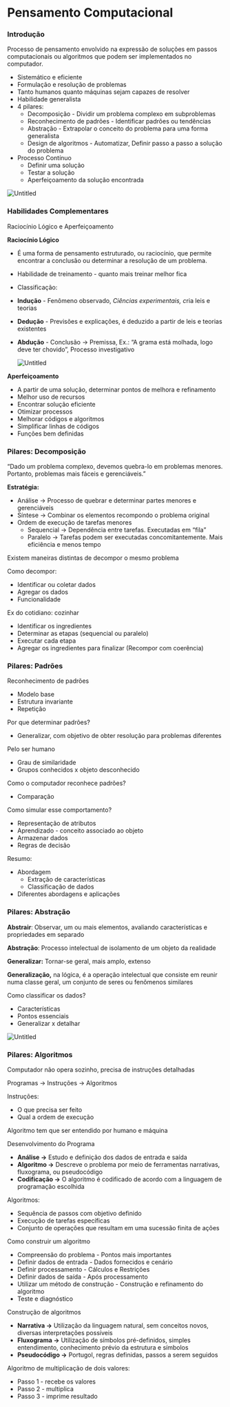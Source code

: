 # Pensamento Computacional

### **Introdução**

Processo de pensamento envolvido na expressão de soluções em passos computacionais ou algoritmos que podem ser implementados no computador.

- Sistemático e eficiente
- Formulação e resolução de problemas
- Tanto humanos quanto máquinas sejam capazes de resolver
- Habilidade generalista
- 4 pilares:
    - Decomposição - Dividir um problema complexo em subproblemas
    - Reconhecimento de padrões -  Identificar padrões ou tendências
    - Abstração - Extrapolar o conceito do problema para uma forma generalista
    - Design de algoritmos - Automatizar, Definir passo a passo a solução do problema
- Processo Contínuo
    - Definir uma solução
    - Testar a solução
    - Aperfeiçoamento da solução encontrada

![Untitled](Pensamento%20Computacional%2092bb51d84d3947698e3ea0d8595f2e5f/Untitled.png)

### **Habilidades Complementares**

Raciocínio Lógico e Aperfeiçoamento

**Raciocínio Lógico**

- É uma forma de pensamento estruturado, ou raciocínio, que permite encontrar a conclusão ou determinar a resolução de um problema.
- Habilidade de treinamento - quanto mais treinar melhor fica
- Classificação:
- **Indução** - Fenômeno observado, *Ciências experimentais, c*ria leis e teorias
- **Dedução** - Previsões e explicações, é deduzido a partir de leis e teorias existentes
- **Abdução** - Conclusão → Premissa, Ex.: “A grama está molhada, logo deve ter chovido”, Processo investigativo
    
    ![Untitled](Pensamento%20Computacional%2092bb51d84d3947698e3ea0d8595f2e5f/Untitled%201.png)
    

**Aperfeiçoamento**

- A partir de uma solução, determinar pontos de melhora e refinamento
- Melhor uso de recursos
- Encontrar solução eficiente
- Otimizar processos
- Melhorar códigos e algoritmos
- Simplificar linhas de códigos
- Funções bem definidas

### Pilares: Decomposição

“Dado um problema complexo, devemos quebra-lo em problemas menores. Portanto, problemas mais fáceis e gerenciáveis.”

**Estratégia:**

- Análise → Processo de quebrar e determinar partes menores e gerenciáveis
- Síntese → Combinar os elementos recompondo o problema original
- Ordem de execução de tarefas menores
    - Sequencial → Dependência entre tarefas. Executadas em “fila”
    - Paralelo → Tarefas podem ser executadas concomitantemente. Mais eficiência e menos tempo
    

Existem maneiras distintas de decompor o mesmo problema

Como decompor:

- Identificar ou coletar dados
- Agregar os dados
- Funcionalidade

Ex do cotidiano: cozinhar

- Identificar os ingredientes
- Determinar as etapas (sequencial ou paralelo)
- Executar cada etapa
- Agregar os ingredientes para finalizar (Recompor com coerência)

### Pilares: Padrões

Reconhecimento de padrões 

- Modelo base
- Estrutura invariante
- Repetição

Por que determinar padrões?

- Generalizar, com objetivo de obter resolução para problemas diferentes

Pelo ser humano

- Grau de similaridade
- Grupos conhecidos x objeto desconhecido

 Como o computador reconhece padrões?

- Comparação

Como simular esse comportamento?

- Representação de atributos
- Aprendizado - conceito associado ao objeto
- Armazenar dados
- Regras de decisão

Resumo:

- Abordagem
    - Extração de características
    - Classificação de dados
- Diferentes abordagens e aplicações

### Pilares: Abstração

**Abstrair**: Observar, um ou mais elementos, avaliando características e propriedades em separado

**Abstração**: Processo intelectual de isolamento de um objeto da realidade

**Generalizar:** Tornar-se geral, mais amplo, extenso

**Generalização,** na lógica, é a operação intelectual que consiste em reunir numa classe geral, um conjunto de seres ou fenômenos similares

Como classificar os dados?

- Características
- Pontos essenciais
- Generalizar x detalhar

![Untitled](Pensamento%20Computacional%2092bb51d84d3947698e3ea0d8595f2e5f/Untitled%202.png)

### Pilares: Algoritmos

Computador não opera sozinho, precisa de instruções detalhadas

Programas → Instruções → Algoritmos

Instruções:

- O que precisa ser feito
- Qual a ordem de execução

Algoritmo tem que ser entendido por humano e máquina

Desenvolvimento do Programa

- **Análise →** Estudo e definição dos dados de entrada e saída
- **Algoritmo →** Descreve o problema por meio de ferramentas narrativas, fluxograma, ou pseudocódigo
- **Codificação →** O algoritmo é codificado de acordo com a linguagem de programação escolhida

Algoritmos:

- Sequência de passos com objetivo definido
- Execução de tarefas específicas
- Conjunto de operações que resultam em uma sucessão finita de ações

Como construir um algoritmo

- Compreensão do problema - Pontos mais importantes
- Definir dados de entrada - Dados fornecidos e cenário
- Definir processamento - Cálculos e Restrições
- Definir dados de saída - Após processamento
- Utilizar um método de construção - Construção e refinamento do algoritmo
- Teste e diagnóstico

Construção de algoritmos

- **Narrativa →** Utilização da linguagem natural, sem conceitos novos, diversas interpretações possíveis
- **Fluxograma →** Utilização de símbolos pré-definidos, simples entendimento, conhecimento prévio da estrutura e símbolos
- **Pseudocódigo →** Portugol, regras definidas, passos a serem seguidos

Algoritmo de multiplicação de dois valores:

- Passo 1 - recebe os valores
- Passo 2 - multiplica
- Passo 3 - imprime resultado